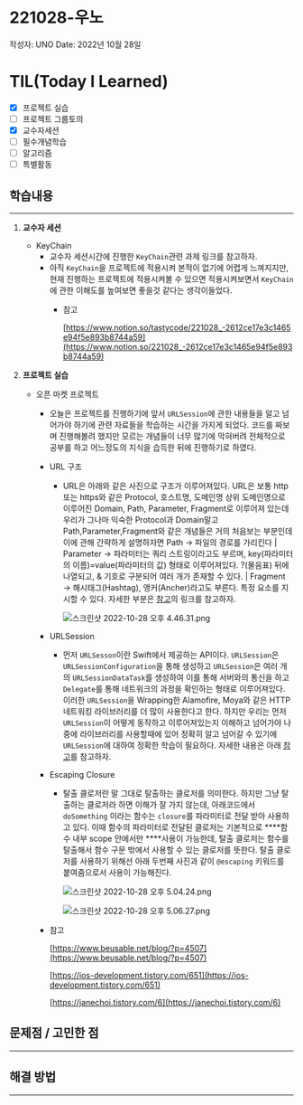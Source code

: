 # 221028-우노

작성자: UNO
Date: 2022년 10월 28일

# TIL(Today I Learned)

- [x]  프로젝트 실습
- [ ]  프로젝트 그룹토의
- [x]  교수자세션
- [ ]  필수개념학습
- [ ]  알고리즘
- [ ]  특별활동

## 학습내용

---

1. **교수자 세션**
    - KeyChain
        - 교수자 세션시간에 진행한 `KeyChain`관련 과제 링크를 참고하자.
        - 아직 `KeyChain`을 프로젝트에 적용시켜 본적이 없기에 어렵게 느껴지지만, 현재 진행하는 프로젝트에 적용시켜볼 수 있으면 적용시켜보면서 `KeyChain`에 관한 이해도를 높여보면 좋을것 같다는 생각이들었다.
            - 참고
                
                [https://www.notion.so/tastycode/221028_-2612ce17e3c1465e94f5e893b8744a59](https://www.notion.so/221028_-2612ce17e3c1465e94f5e893b8744a59)
                
2. **프로젝트 실습**
    - 오픈 마켓 프로젝트
        - 오늘은 프로젝트를 진행하기에 앞서 `URLSession`에 관한 내용들을 알고 넘어가야 하기에 관련 자료들을 학습하는 시간을 가지게 되었다. 코드를 짜보며 진행해볼려 했지만 모르는 개념들이 너무 많기에 막혀버려 전체적으로 공부를 하고 어느정도의 지식을 습득한 뒤에 진행하기로 하였다.
        - URL 구조
            - URL은 아래와 같은 사진으로 구조가 이루어져있다. URL은 보통 http또는 https와 같은 Protocol, 호스트명, 도메인명 상위 도메인명으로 이루어진 Domain, Path, Parameter, Fragment로 이루어져 있는데 우리가 그나마 익숙한 Protocol과 Domain말고 Path,Parameter,Fragment와 같은 개념들은 거의 처음보는 부분인데 이에 관해 간략하게 설명하자면 Path → 파일의 경로를 가리킨다 | Parameter → 파라미터는 쿼리 스트링이라고도 부르며, key(파라미터의 이름)=value(파라미터의 값) 형태로 이루어져있다. ?(물음표) 뒤에 나열되고, & 기호로 구분되어 여러 개가 존재할 수 있다. | Fragment → 해시태그(Hashtag), 앵커(Ancher)라고도 부른다. 특정 요소를 지시할 수 있다. 자세한 부분은 [참고](https://www.notion.so/221028-f99595fdac184e12bcc20869d6d99b7d)의 링크를 참고하자.
                
                ![스크린샷 2022-10-28 오후 4.46.31.png](221028-%E1%84%8B%E1%85%AE%E1%84%82%E1%85%A9%20f99595fdac184e12bcc20869d6d99b7d/%25E1%2584%2589%25E1%2585%25B3%25E1%2584%258F%25E1%2585%25B3%25E1%2584%2585%25E1%2585%25B5%25E1%2586%25AB%25E1%2584%2589%25E1%2585%25A3%25E1%2586%25BA_2022-10-28_%25E1%2584%258B%25E1%2585%25A9%25E1%2584%2592%25E1%2585%25AE_4.46.31.png)
                
        - URLSession
            - 먼저 `URLSesson`이란 Swift에서 제공하는 API이다. `URLSession`은 `URLSessionConfiguration`을 통해 생성하고 `URLSession`은 여러 개의 `URLSessionDataTask`를 생성하여 이를 통해 서버와의 통신을 하고 `Delegate`를 통해 네트워크의 과정을 확인하는 형태로 이루어져있다. 이러한 `URLSession`을 Wrapping한 Alamofire, Moya와 같은 HTTP 네트워킹 라이브러리를 더 많이 사용한다고 한다. 하지만 우리는 먼저 `URLSession`이 어떻게 동작하고 이루어져있는지 이해하고 넘어가야 나중에 라이브러리를 사용할때에 있어 정확히 알고 넘어갈 수 있기에 `URLSession`에 대하여 정확한 학습이 필요하다. 자세한 내용은 아래 [참고](https://www.notion.so/221028-f99595fdac184e12bcc20869d6d99b7d)를 참고하자.
        - Escaping Closure
            - 탈출 클로저란 말 그대로 탈출하는 클로저를 의미한다. 하지만 그냥 탈출하는 클로저라 하면 이해가 잘 가지 않는데,  아래코드에서 `doSomething` 이라는 함수는 `closure`를 파라미터로 전달 받아 사용하고 있다. 이때 함수의 파라미터로 전달된 클로저는 기본적으로 ****함수 내부 scope 안에서만 ****사용이 가능한데, 탈출 클로저는 함수를 탈출해서 함수 구문 밖에서 사용할 수 있는 클로저를 뜻한다. 탈출 클로저를 사용하기 위해선 아래 두번째 사진과 같이 `@escaping` 키워드를 붙여줌으로서 사용이 가능해진다.
                
                ![스크린샷 2022-10-28 오후 5.04.24.png](221028-%E1%84%8B%E1%85%AE%E1%84%82%E1%85%A9%20f99595fdac184e12bcc20869d6d99b7d/%25E1%2584%2589%25E1%2585%25B3%25E1%2584%258F%25E1%2585%25B3%25E1%2584%2585%25E1%2585%25B5%25E1%2586%25AB%25E1%2584%2589%25E1%2585%25A3%25E1%2586%25BA_2022-10-28_%25E1%2584%258B%25E1%2585%25A9%25E1%2584%2592%25E1%2585%25AE_5.04.24.png)
                
                ![스크린샷 2022-10-28 오후 5.06.27.png](221028-%E1%84%8B%E1%85%AE%E1%84%82%E1%85%A9%20f99595fdac184e12bcc20869d6d99b7d/%25E1%2584%2589%25E1%2585%25B3%25E1%2584%258F%25E1%2585%25B3%25E1%2584%2585%25E1%2585%25B5%25E1%2586%25AB%25E1%2584%2589%25E1%2585%25A3%25E1%2586%25BA_2022-10-28_%25E1%2584%258B%25E1%2585%25A9%25E1%2584%2592%25E1%2585%25AE_5.06.27.png)
                
        
        - 참고
            
            [https://www.beusable.net/blog/?p=4507](https://www.beusable.net/blog/?p=4507)
            
            [https://ios-development.tistory.com/651](https://ios-development.tistory.com/651)
            
            [https://janechoi.tistory.com/6](https://janechoi.tistory.com/6)
            

## 문제점 / 고민한 점

---

## 해결 방법

---